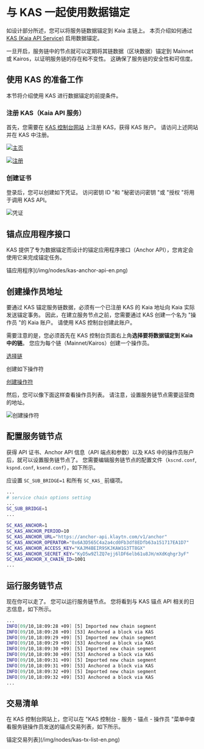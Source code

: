 # 与 KAS 一起使用数据锚定

如设计部分所述，您可以将服务链数据锚定到 Kaia 主链上。
本页介绍如何通过 [KAS (Kaia API Service)](https://www.klaytnapi.com) 启用数据锚定。

一旦开启，服务链中的节点就可以定期将其链数据（区块数据）锚定到 Mainnet 或 Kairos，以证明服务链的存在和不变性。
这确保了服务链的安全性和可信度。

## 使用 KAS 的准备工作<a id="preparation-with-kas"></a>

本节将介绍使用 KAS 进行数据锚定的前提条件。

### 注册 KAS（Kaia API 服务）<a id="sign-up-kas"></a>

首先，您需要在 [KAS 控制台网站](https://www.klaytnapi.com) 上注册 KAS，获得 KAS 账户。
请访问上述网站并在 KAS 中注册。

[![主页](/img/nodes/kas-main-en.png)](https://www.klaytnapi.com)

[![注册](/img/nodes/kas-signup-en.png)](https://www.klaytnapi.com)

### 创建证书<a id="check-credential"></a>

登录后，您可以创建如下凭证。
访问密钥 ID "和 "秘密访问密钥 "或 "授权 "将用于调用 KAS API。

![凭证](/img/nodes/kas-credential-en.png)

## 锚点应用程序接口<a id="anchor-api"></a>

KAS 提供了专为数据锚定而设计的锚定应用程序接口（Anchor API），您肯定会使用它来完成锚定任务。

锚应用程序](/img/nodes/kas-anchor-api-en.png)

## 创建操作员地址<a id="create-kas-credential"></a>

要通过 KAS 锚定服务链数据，必须有一个已注册 KAS 的 Kaia 地址向 Kaia 实际发送锚定事务。 因此，在建立服务节点之前，您需要通过 KAS 创建一个名为 "操作员 "的 Kaia 账户。 请使用 KAS 控制台创建此账户。

需要注意的是，您必须首先在 KAS 控制台页面右上角**选择要将数据锚定到 Kaia 中的链**。 您应为每个链（Mainnet/Kairos）创建一个操作员。

[选择链](/img/nodes/kas-select-chain-en.png)

创建如下操作符

[创建操作符](/img/nodes/kas-create-operator-en.png)

然后，您可以像下面这样查看操作员列表。
请注意，设置服务链节点需要运营商的地址。

![创建操作符](/img/nodes/kas-operator-list-en.png)

## 配置服务链节点<a id="configure-service-chain-node"></a>

获得 API 证书、Anchor API 信息（API 端点和参数）以及 KAS 中的操作员账户后，就可以设置服务链节点了。
您需要编辑服务链节点的配置文件（`kscnd.conf`, `kspnd.conf`, `ksend.conf`），如下所示。

应设置 `SC_SUB_BRIDGE=1` 和所有 `SC_KAS_` 前缀项。

```bash
...
# service chain options setting
...
SC_SUB_BRIDGE=1
...

SC_KAS_ANCHOR=1                                                         # 1: enable, 0: disable
SC_KAS_ANCHOR_PERIOD=10                                                 # Anchoring block period
SC_KAS_ANCHOR_URL="https://anchor-api.klaytn.com/v1/anchor"             # Anchor API URL
SC_KAS_ANCHOR_OPERATOR="0x6A3D565C4a2a4cd0Fb3df8EDfb63a151717EA1D7"     # Operator address
SC_KAS_ANCHOR_ACCESS_KEY="KAJM4BEIR9SKJKAW1G3TT8GX"                     # Credential Access key
SC_KAS_ANCHOR_SECRET_KEY="KyD5w9ZlZQ7ejj6lDF6elb61u8JH/mXdKqhgr3yF"     # Credential Secret key
SC_KAS_ANCHOR_X_CHAIN_ID=1001                                           # Mainnet: 8217, Kairos: 1001
...
```

## 运行服务链节点<a id="run-service-chain-node"></a>

现在你可以走了。 您可以运行服务链节点。
您将看到与 KAS 锚点 API 相关的日志信息，如下所示。

```bash
...
INFO[09/10,18:09:28 +09] [5] Imported new chain segment                number=86495 hash=5a20d6…cbca1b blocks=1  txs=3 elapsed=2.387ms  trieDBSize=5.10kB mgas=0.063 mgasps=26.383
INFO[09/10,18:09:28 +09] [53] Anchored a block via KAS                  blkNum=86495
INFO[09/10,18:09:29 +09] [5] Imported new chain segment                number=86496 hash=8897bc…4ea7e7 blocks=1  txs=3 elapsed=2.158ms  trieDBSize=5.10kB mgas=0.063 mgasps=29.188
INFO[09/10,18:09:29 +09] [53] Anchored a block via KAS                  blkNum=86496
INFO[09/10,18:09:30 +09] [5] Imported new chain segment                number=86497 hash=44b319…7d4247 blocks=1  txs=3 elapsed=2.346ms  trieDBSize=5.43kB mgas=0.063 mgasps=26.848
INFO[09/10,18:09:30 +09] [53] Anchored a block via KAS                  blkNum=86497
INFO[09/10,18:09:31 +09] [5] Imported new chain segment                number=86498 hash=0b98ba…73d654 blocks=1  txs=3 elapsed=2.235ms  trieDBSize=5.61kB mgas=0.063 mgasps=28.186
INFO[09/10,18:09:31 +09] [53] Anchored a block via KAS                  blkNum=86498
INFO[09/10,18:09:32 +09] [5] Imported new chain segment                number=86499 hash=4f01ab…3bc334 blocks=1  txs=3 elapsed=3.319ms  trieDBSize=5.61kB mgas=0.063 mgasps=18.977
INFO[09/10,18:09:32 +09] [53] Anchored a block via KAS                  blkNum=86499
...
```

## 交易清单<a id="list-of-transaction"></a>

在 KAS 控制台网站上，您可以在 "KAS 控制台 - 服务 - 锚点 - 操作员 "菜单中查看服务链操作员发送的锚点交易列表，如下所示。

锚定交易列表](/img/nodes/kas-tx-list-en.png)
